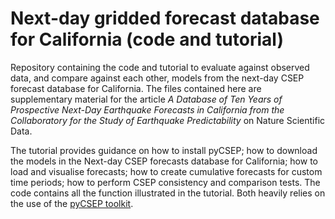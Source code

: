 # Next-day gridded forecast database for California (code and tutorial)

Repository containing the code and tutorial to evaluate against observed data, and compare against each other, models from the next-day CSEP forecast database for California. The files contained here are supplementary material for the article *A Database of Ten Years of Prospective Next-Day Earthquake Forecasts in California from the Collaboratory for the Study of Earthquake Predictability* on Nature Scientific Data.

The tutorial provides guidance on how to install pyCSEP; how to download the models in the Next-day CSEP forecasts database for California; how to load and visualise forecasts; how to create cumulative forecasts for custom time periods; how to perform CSEP consistency and comparison tests. The code contains all the function illustrated in the tutorial. Both heavily relies on the use of the [pyCSEP toolkit](https://github.com/SCECcode/pycsep).


